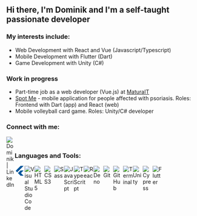 ## Hi there, I'm Dominik and I'm a self-taught passionate developer

### My interests include: 
- Web Development with React and Vue (Javascript/Typescript)
- Mobile Development with Flutter (Dart)
- Game Development with Unity (C#)

### Work in progress
- Part-time job as a web developer (Vue.js) at  [MaturaIT](https://www.maturait.pl/)
- [Spot Me](https://www.linkedin.com/company/spot-me/) - mobile application for people affected with psoriasis. Roles: Frontend with Dart (app) and React (web)
- Mobile volleyball card game. Roles: Unity/C# developer

### Connect with me:

[<img align="left" alt="Dominik | LinkedIn" width="22px" src="https://cdn.jsdelivr.net/npm/simple-icons@v3/icons/linkedin.svg" />][linkedin]

<br />

### Languages and Tools:
<img src="/assets/flutter.svg" alt="Flutter" align="left" width="26px"/>
<img align="left" alt="Visual Studio Code" width="26px" src="https://cdn.jsdelivr.net/npm/simple-icons@v5/icons/visualstudiocode.svg" />
<img align="left" alt="HTML5" width="26px" src="https://cdn.jsdelivr.net/npm/simple-icons@v5/icons/html5.svg" />
<img align="left" alt="CSS3" width="26px" src="https://cdn.jsdelivr.net/npm/simple-icons@v5/icons/css3.svg" />
<img align="left" alt="Sass" width="26px" src="https://cdn.jsdelivr.net/npm/simple-icons@v5/icons/sass.svg" />
<img align="left" alt="JavaScript" width="26px" src="https://cdn.jsdelivr.net/npm/simple-icons@v5/icons/javascript.svg" />
<img align="left" alt="TypeScript" width="26px" src="https://cdn.jsdelivr.net/npm/simple-icons@v5/icons/typescript.svg" />
<img align="left" alt="React" width="26px" src="https://cdn.jsdelivr.net/npm/simple-icons@v5/icons/react.svg" />
<img align="left" alt="Deno" width="26px" src="https://cdn.jsdelivr.net/npm/simple-icons@v5/icons/deno.svg" />
<img align="left" alt="Git" width="26px" src="https://cdn.jsdelivr.net/npm/simple-icons@v5/icons/git.svg" />
<img align="left" alt="GitHub" width="26px" src="https://cdn.jsdelivr.net/npm/simple-icons@v5/icons/github.svg" />
<img align="left" alt="Terminal" width="26px" src="https://cdn.jsdelivr.net/npm/simple-icons@v5/icons/windowsterminal.svg" />
<img align="left" alt="Unity" width="26px" src="https://cdn.jsdelivr.net/npm/simple-icons@v5/icons/unity.svg" />
<img align="left" alt="Cypress" width="26px" src="https://cdn.jsdelivr.net/npm/simple-icons@v5/icons/cypress.svg" />
<img align="left" alt="Flutter" width="26px" src="https://cdn.jsdelivr.net/npm/simple-icons@v5/icons/flutter.svg" />


<br />
<br />

[linkedin]: https://www.linkedin.com/in/dominik-lasinski/
